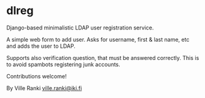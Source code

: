 # dlreg

Django-based minimalistic LDAP user registration service.

A simple web form to add user. Asks for username, first & last name, etc and
adds the user to LDAP.

Supports also verification question, that must be answered correctly. This is
to avoid spambots registering junk accounts.

Contributions welcome!

By Ville Ranki <ville.ranki@iki.fi>

